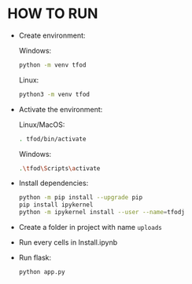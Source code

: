# HOW TO RUN

- Create environment:

  Windows:

  ```bash
  python -m venv tfod
  ```

  Linux:

  ```bash
  python3 -m venv tfod
  ```

- Activate the environment:

  Linux/MacOS:

  ```bash
  . tfod/bin/activate
  ```

  Windows:

  ```bash
  .\tfod\Scripts\activate
  ```

- Install dependencies:

  ```bash
  python -m pip install --upgrade pip
  pip install ipykernel
  python -m ipykernel install --user --name=tfodj
  ```

- Create a folder in project with name `uploads`

- Run every cells in Install.ipynb

- Run flask:
  ```bash
  python app.py
  ```
